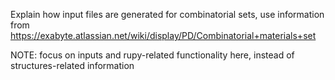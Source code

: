 <!-- TODO by MH -->

Explain how input files are generated for combinatorial sets, use information from
https://exabyte.atlassian.net/wiki/display/PD/Combinatorial+materials+set

NOTE: focus on inputs and rupy-related functionality here, instead of structures-related information
